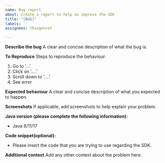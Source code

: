 ```yaml
---
name: Bug report
about: Create a report to help us improve the SDK
title: "[BUG]"
labels: ''
assignees: thiagonret

---
```


**Describe the bug**
A clear and concise description of what the bug is.

**To Reproduce**
Steps to reproduce the behaviour:
1. Go to '...'
2. Click on '....'
3. Scroll down to '....'
4. See error

**Expected behaviour**
A clear and concise description of what you expected to happen.

**Screenshots**
If applicable, add screenshots to help explain your problem.

**Java version (please complete the following information):**
 - Java 8/11/17

**Code snippet(optional):**
 - Please insert the code that you are trying to use regarding the SDK.

**Additional context**
Add any other context about the problem here.
